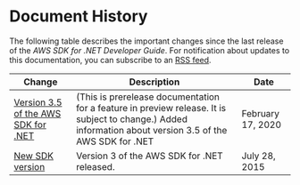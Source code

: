 # Document History<a name="document-history"></a>

The following table describes the important changes since the last release of the *AWS SDK for \.NET Developer Guide*\. For notification about updates to this documentation, you can subscribe to an [RSS feed](https://docs.aws.amazon.com/sdk-for-net/v3/developer-guide/amazon-aws-sdk-for-net-dev-guide-doc-history.rss)\.

| Change | Description | Date | 
| --- |--- |--- |
| [Version 3\.5 of the AWS SDK for \.NET](net-dg-v35.md) | \(This is prerelease documentation for a feature in preview release\. It is subject to change\.\) Added information about version 3\.5 of the AWS SDK for \.NET | February 17, 2020 | 
| [New SDK version](#document-history) | Version 3 of the AWS SDK for \.NET released\. | July 28, 2015 | 